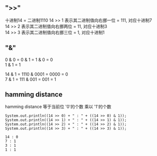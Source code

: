 ## ">>" 

十进制14 = 二进制1110
14 >> 1 表示其二进制值向右挪一位 = 111, 对应十进制7\
14 >> 2 表示其二进制值向右挪两位 = 11, 对应十进制3\
14 >> 3 表示其二进制值向右挪三位 = 1, 对应十进制1


## "&"
0 & 0 = 0 & 1 = 1 & 0 = 0\
1 & 1 = 1

14 & 1 = 1110 & 0001 = 0000 = 0\
7 & 1 = 111 & 001 = 001 = 1

## hamming distance
hamming distance 等于当前位 '0'的个数 乘以 '1'的个数

```
System.out.println((14 >> 0) + " : " + ((14 >> 0) & 1));
System.out.println((14 >> 1) + " : " + ((14 >> 1) & 1));
System.out.println((14 >> 2) + " : " + ((14 >> 2) & 1));
System.out.println((14 >> 3) + " : " + ((14 >> 3) & 1));
        
14 : 0
7 : 1
3 : 1
1 : 1
```